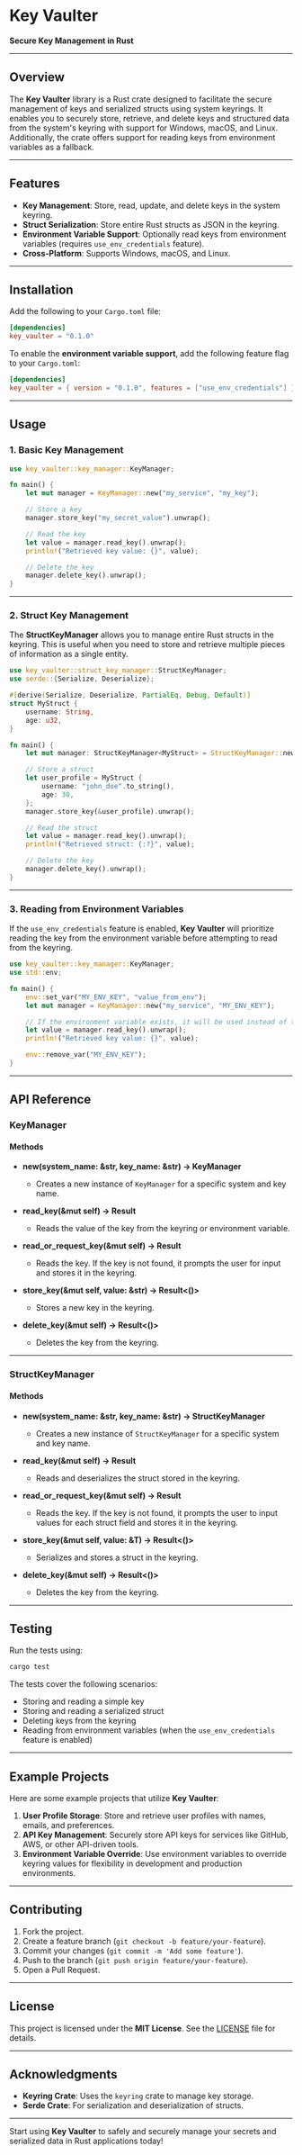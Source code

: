 # Key Vaulter

**Secure Key Management in Rust**

---

## Overview

The **Key Vaulter** library is a Rust crate designed to facilitate the secure management of keys and serialized structs using system keyrings. It enables you to securely store, retrieve, and delete keys and structured data from the system's keyring with support for Windows, macOS, and Linux. Additionally, the crate offers support for reading keys from environment variables as a fallback.

---

## Features

- **Key Management**: Store, read, update, and delete keys in the system keyring.
- **Struct Serialization**: Store entire Rust structs as JSON in the keyring.
- **Environment Variable Support**: Optionally read keys from environment variables (requires `use_env_credentials` feature).
- **Cross-Platform**: Supports Windows, macOS, and Linux.

---

## Installation

Add the following to your `Cargo.toml` file:

```toml
[dependencies]
key_vaulter = "0.1.0"
```

To enable the **environment variable support**, add the following feature flag to your `Cargo.toml`:

```toml
[dependencies]
key_vaulter = { version = "0.1.0", features = ["use_env_credentials"] }
```

---

## Usage

### 1. **Basic Key Management**

```rust
use key_vaulter::key_manager::KeyManager;

fn main() {
    let mut manager = KeyManager::new("my_service", "my_key");

    // Store a key
    manager.store_key("my_secret_value").unwrap();

    // Read the key
    let value = manager.read_key().unwrap();
    println!("Retrieved key value: {}", value);

    // Delete the key
    manager.delete_key().unwrap();
}
```

---

### 2. **Struct Key Management**

The **StructKeyManager** allows you to manage entire Rust structs in the keyring. This is useful when you need to store and retrieve multiple pieces of information as a single entity.

```rust
use key_vaulter::struct_key_manager::StructKeyManager;
use serde::{Serialize, Deserialize};

#[derive(Serialize, Deserialize, PartialEq, Debug, Default)]
struct MyStruct {
    username: String,
    age: u32,
}

fn main() {
    let mut manager: StructKeyManager<MyStruct> = StructKeyManager::new("my_system", "user_profile");

    // Store a struct
    let user_profile = MyStruct {
        username: "john_doe".to_string(),
        age: 30,
    };
    manager.store_key(&user_profile).unwrap();

    // Read the struct
    let value = manager.read_key().unwrap();
    println!("Retrieved struct: {:?}", value);

    // Delete the key
    manager.delete_key().unwrap();
}
```

---

### 3. **Reading from Environment Variables**

If the `use_env_credentials` feature is enabled, **Key Vaulter** will prioritize reading the key from the environment variable before attempting to read from the keyring.

```rust
use key_vaulter::key_manager::KeyManager;
use std::env;

fn main() {
    env::set_var("MY_ENV_KEY", "value_from_env");
    let mut manager = KeyManager::new("my_service", "MY_ENV_KEY");

    // If the environment variable exists, it will be used instead of the keyring.
    let value = manager.read_key().unwrap();
    println!("Retrieved key value: {}", value);

    env::remove_var("MY_ENV_KEY");
}
```

---

## API Reference

### **KeyManager**

#### **Methods**

- **new(system_name: &str, key_name: &str) -> KeyManager**
  - Creates a new instance of `KeyManager` for a specific system and key name.

- **read_key(&mut self) -> Result<String>**
  - Reads the value of the key from the keyring or environment variable.

- **read_or_request_key(&mut self) -> Result<String>**
  - Reads the key. If the key is not found, it prompts the user for input and stores it in the keyring.

- **store_key(&mut self, value: &str) -> Result<()>**
  - Stores a new key in the keyring.

- **delete_key(&mut self) -> Result<()>**
  - Deletes the key from the keyring.

---

### **StructKeyManager**

#### **Methods**

- **new(system_name: &str, key_name: &str) -> StructKeyManager<T>**
  - Creates a new instance of `StructKeyManager` for a specific system and key name.

- **read_key(&mut self) -> Result<T>**
  - Reads and deserializes the struct stored in the keyring.

- **read_or_request_key(&mut self) -> Result<T>**
  - Reads the key. If the key is not found, it prompts the user to input values for each struct field and stores it in the keyring.

- **store_key(&mut self, value: &T) -> Result<()>**
  - Serializes and stores a struct in the keyring.

- **delete_key(&mut self) -> Result<()>**
  - Deletes the key from the keyring.

---

## Testing

Run the tests using:

```bash
cargo test
```

The tests cover the following scenarios:
- Storing and reading a simple key
- Storing and reading a serialized struct
- Deleting keys from the keyring
- Reading from environment variables (when the `use_env_credentials` feature is enabled)

---

## Example Projects

Here are some example projects that utilize **Key Vaulter**:

1. **User Profile Storage**: Store and retrieve user profiles with names, emails, and preferences.
2. **API Key Management**: Securely store API keys for services like GitHub, AWS, or other API-driven tools.
3. **Environment Variable Override**: Use environment variables to override keyring values for flexibility in development and production environments.

---

## Contributing

1. Fork the project.
2. Create a feature branch (`git checkout -b feature/your-feature`).
3. Commit your changes (`git commit -m 'Add some feature'`).
4. Push to the branch (`git push origin feature/your-feature`).
5. Open a Pull Request.

---

## License

This project is licensed under the **MIT License**. See the [LICENSE](./LICENSE) file for details.

---

## Acknowledgments

- **Keyring Crate**: Uses the `keyring` crate to manage key storage.
- **Serde Crate**: For serialization and deserialization of structs.

---

Start using **Key Vaulter** to safely and securely manage your secrets and serialized data in Rust applications today!
